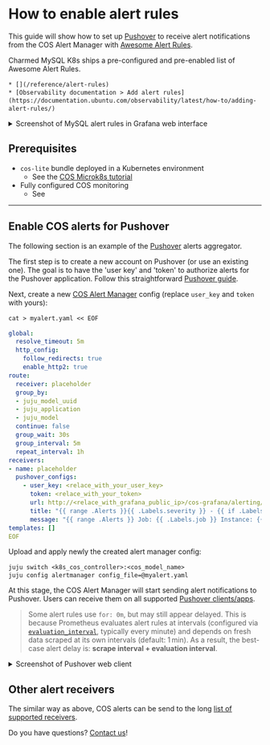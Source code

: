 # How to enable alert rules

This guide will show how to set up [Pushover](https://pushover.net/) to receive alert notifications from the COS Alert Manager with [Awesome Alert Rules](https://samber.github.io/awesome-prometheus-alerts/).

Charmed MySQL K8s ships a pre-configured and pre-enabled list of Awesome Alert Rules.

```{seealso}
* [](/reference/alert-rules)
* [Observability documentation > Add alert rules](https://documentation.ubuntu.com/observability/latest/how-to/adding-alert-rules/)
```

<details><summary>Screenshot of MySQL alert rules in Grafana web interface
</summary>

![MySQL alert rules in the Grafana web interface](alert-rules-grafana.png)
</details>

## Prerequisites

* `cos-lite` bundle deployed in a Kubernetes environment
  * See the [COS Microk8s tutorial](https://charmhub.io/topics/canonical-observability-stack/tutorials/install-microk8s)
* Fully configured COS monitoring
  * See [](/how-to/monitoring-cos/enable-monitoring)

---

## Enable COS alerts for Pushover

The following section is an example of the [Pushover](https://pushover.net/) alerts aggregator.

The first step is to create a new account on Pushover (or use an existing one). The goal is to have the 'user key' and 'token' to authorize alerts for the Pushover application. Follow this straightforward [Pushover guide](https://support.pushover.net/i175-how-to-get-a-pushover-api-or-pushover-application-token).

Next, create a new [COS Alert Manager](https://charmhub.io/alertmanager-k8s) config (replace `user_key` and `token` with yours):

```shell
cat > myalert.yaml << EOF
```

```yaml
global:
  resolve_timeout: 5m
  http_config:
    follow_redirects: true
    enable_http2: true
route:
  receiver: placeholder
  group_by:
  - juju_model_uuid
  - juju_application
  - juju_model
  continue: false
  group_wait: 30s
  group_interval: 5m
  repeat_interval: 1h
receivers:
- name: placeholder
  pushover_configs:
    - user_key: <relace_with_your_user_key>
      token: <relace_with_your_token>
      url: http://<relace_with_grafana_public_ip>/cos-grafana/alerting/list
      title: "{{ range .Alerts }}{{ .Labels.severity }} - {{ if .Labels.juju_unit }}{{ .Labels.juju_unit }}{{ else }}{{ .Labels.juju_application }}{{ end }} in model {{ .Labels.juju_model }}: {{ .Labels.alertname }} {{ end }}"
      message: "{{ range .Alerts }} Job: {{ .Labels.job }} Instance: {{ .Labels.instance }} {{ end }}"
templates: []
EOF
```

Upload and apply newly the created alert manager config:

```shell
juju switch <k8s_cos_controller>:<cos_model_name>
juju config alertmanager config_file=@myalert.yaml
```

At this stage, the COS Alert Manager will start sending alert notifications to Pushover. Users can receive them on all supported [Pushover clients/apps](https://pushover.net/clients). 

> Some alert rules use `for: 0m`, but may still appear delayed. This is because Prometheus evaluates alert rules at intervals (configured via [`evaluation_interval`](https://charmhub.io/prometheus-k8s/configurations#evaluation_interval), typically every minute) and depends on fresh data scraped at its own intervals (default: 1 min). As a result, the best-case alert delay is: **scrape interval + evaluation interval**.

<details><summary>Screenshot of Pushover web client
</summary>

![Pushover web client](pushover-web-client.jpeg)
</details>

## Other alert receivers

The similar way as above, COS alerts can be send to the long [list of supported receivers](https://prometheus.io/docs/alerting/latest/configuration/#receiver-integration-settings).

Do you have questions? [Contact us](/reference/contacts)!
